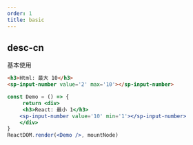 ```yaml
---
order: 1
title: basic
---
```


## desc-cn 
基本使用

```html
<h3>Html: 最大 10</h3>
<sp-input-number value='2' max='10'></sp-input-number>

```


```jsx
const Demo = () => {
     return <div>
     <h3>React: 最小 1</h3>
    <sp-input-number value='10' min='1'></sp-input-number>
    </div>
}
ReactDOM.render(<Demo />, mountNode)
```

<style>
    .sp-input-number {
        width: 200px;
        margin-top: 10px;
    }
</style>